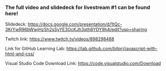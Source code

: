 ### The full video and slidedeck for livestream #1 can be found here!

Slidedeck: https://docs.google.com/presentation/d/1tQc-3KrYwR96bWwjHzSh2sSyYE3OcKJh3sth8YDY9h4/edit?usp=sharing

Twitch link: https://www.twitch.tv/videos/898298488

Link for GitHub Learning Lab: https://lab.github.com/bitprj/javascript-with-html-and-css/

Visual Studio Code Download Link: https://code.visualstudio.com/Download

